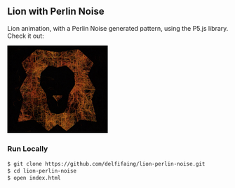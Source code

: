 ##  Lion with Perlin Noise
Lion animation, with a Perlin Noise generated pattern, using the P5.js library. <br>
Check it out:

<img src="lion.png" height="200px"/>

### Run Locally
```
$ git clone https://github.com/delfifaing/lion-perlin-noise.git
$ cd lion-perlin-noise
$ open index.html
```
